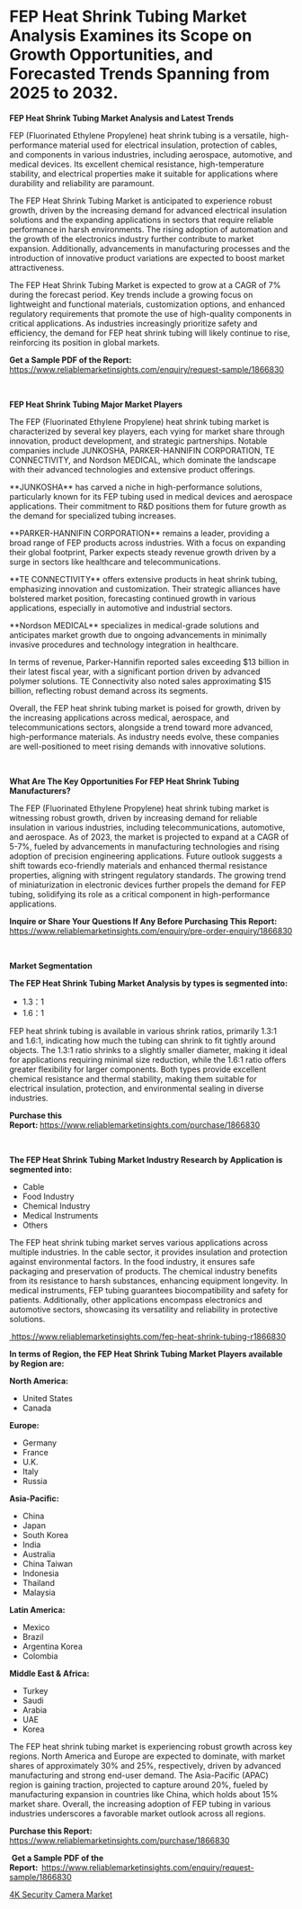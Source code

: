 <p><h1>FEP Heat Shrink Tubing Market Analysis Examines its Scope on Growth Opportunities, and Forecasted Trends Spanning from 2025 to 2032.</h1></p><p><strong>FEP Heat Shrink Tubing Market Analysis and Latest Trends</strong></p>
<p><p>FEP (Fluorinated Ethylene Propylene) heat shrink tubing is a versatile, high-performance material used for electrical insulation, protection of cables, and components in various industries, including aerospace, automotive, and medical devices. Its excellent chemical resistance, high-temperature stability, and electrical properties make it suitable for applications where durability and reliability are paramount.</p><p>The FEP Heat Shrink Tubing Market is anticipated to experience robust growth, driven by the increasing demand for advanced electrical insulation solutions and the expanding applications in sectors that require reliable performance in harsh environments. The rising adoption of automation and the growth of the electronics industry further contribute to market expansion. Additionally, advancements in manufacturing processes and the introduction of innovative product variations are expected to boost market attractiveness.</p><p>The FEP Heat Shrink Tubing Market is expected to grow at a CAGR of 7% during the forecast period. Key trends include a growing focus on lightweight and functional materials, customization options, and enhanced regulatory requirements that promote the use of high-quality components in critical applications. As industries increasingly prioritize safety and efficiency, the demand for FEP heat shrink tubing will likely continue to rise, reinforcing its position in global markets.</p></p>
<p><strong>Get a Sample PDF of the Report:&nbsp;</strong> <a href="https://www.reliablemarketinsights.com/enquiry/request-sample/1866830?utm_campaign=3164&utm_medium=2&utm_source=Github&utm_content=ia&utm_term=05042025&utm_id=fep-heat-shrink-tubing">https://www.reliablemarketinsights.com/enquiry/request-sample/1866830</a></p>
<p>&nbsp;</p>
<p><strong>FEP Heat Shrink Tubing Major Market Players</strong></p>
<p><p>The FEP (Fluorinated Ethylene Propylene) heat shrink tubing market is characterized by several key players, each vying for market share through innovation, product development, and strategic partnerships. Notable companies include JUNKOSHA, PARKER-HANNIFIN CORPORATION, TE CONNECTIVITY, and Nordson MEDICAL, which dominate the landscape with their advanced technologies and extensive product offerings.</p><p>**JUNKOSHA** has carved a niche in high-performance solutions, particularly known for its FEP tubing used in medical devices and aerospace applications. Their commitment to R&D positions them for future growth as the demand for specialized tubing increases.</p><p>**PARKER-HANNIFIN CORPORATION** remains a leader, providing a broad range of FEP products across industries. With a focus on expanding their global footprint, Parker expects steady revenue growth driven by a surge in sectors like healthcare and telecommunications.</p><p>**TE CONNECTIVITY** offers extensive products in heat shrink tubing, emphasizing innovation and customization. Their strategic alliances have bolstered market position, forecasting continued growth in various applications, especially in automotive and industrial sectors.</p><p>**Nordson MEDICAL** specializes in medical-grade solutions and anticipates market growth due to ongoing advancements in minimally invasive procedures and technology integration in healthcare.</p><p>In terms of revenue, Parker-Hannifin reported sales exceeding $13 billion in their latest fiscal year, with a significant portion driven by advanced polymer solutions. TE Connectivity also noted sales approximating $15 billion, reflecting robust demand across its segments.</p><p>Overall, the FEP heat shrink tubing market is poised for growth, driven by the increasing applications across medical, aerospace, and telecommunications sectors, alongside a trend toward more advanced, high-performance materials. As industry needs evolve, these companies are well-positioned to meet rising demands with innovative solutions.</p></p>
<p>&nbsp;</p>
<p><strong>What Are The Key Opportunities For FEP Heat Shrink Tubing Manufacturers?</strong></p>
<p><p>The FEP (Fluorinated Ethylene Propylene) heat shrink tubing market is witnessing robust growth, driven by increasing demand for reliable insulation in various industries, including telecommunications, automotive, and aerospace. As of 2023, the market is projected to expand at a CAGR of 5-7%, fueled by advancements in manufacturing technologies and rising adoption of precision engineering applications. Future outlook suggests a shift towards eco-friendly materials and enhanced thermal resistance properties, aligning with stringent regulatory standards. The growing trend of miniaturization in electronic devices further propels the demand for FEP tubing, solidifying its role as a critical component in high-performance applications.</p></p>
<p><strong>Inquire or Share Your Questions If Any Before Purchasing This Report:</strong> <a href="https://www.reliablemarketinsights.com/enquiry/pre-order-enquiry/1866830?utm_campaign=3164&utm_medium=2&utm_source=Github&utm_content=ia&utm_term=05042025&utm_id=fep-heat-shrink-tubing">https://www.reliablemarketinsights.com/enquiry/pre-order-enquiry/1866830</a></p>
<p>&nbsp;</p>
<p><strong>Market Segmentation</strong></p>
<p><strong>The FEP Heat Shrink Tubing Market Analysis by types is segmented into:</strong></p>
<p><ul><li>1.3：1</li><li>1.6：1</li></ul></p>
<p><p>FEP heat shrink tubing is available in various shrink ratios, primarily 1.3:1 and 1.6:1, indicating how much the tubing can shrink to fit tightly around objects. The 1.3:1 ratio shrinks to a slightly smaller diameter, making it ideal for applications requiring minimal size reduction, while the 1.6:1 ratio offers greater flexibility for larger components. Both types provide excellent chemical resistance and thermal stability, making them suitable for electrical insulation, protection, and environmental sealing in diverse industries.</p></p>
<p><strong>Purchase this Report:&nbsp;</strong><a href="https://www.reliablemarketinsights.com/purchase/1866830?utm_campaign=3164&utm_medium=2&utm_source=Github&utm_content=ia&utm_term=05042025&utm_id=fep-heat-shrink-tubing">https://www.reliablemarketinsights.com/purchase/1866830</a></p>
<p>&nbsp;</p>
<p><strong>The FEP Heat Shrink Tubing Market Industry Research by Application is segmented into:</strong></p>
<p><ul><li>Cable</li><li>Food Industry</li><li>Chemical Industry</li><li>Medical Instruments</li><li>Others</li></ul></p>
<p><p>The FEP heat shrink tubing market serves various applications across multiple industries. In the cable sector, it provides insulation and protection against environmental factors. In the food industry, it ensures safe packaging and preservation of products. The chemical industry benefits from its resistance to harsh substances, enhancing equipment longevity. In medical instruments, FEP tubing guarantees biocompatibility and safety for patients. Additionally, other applications encompass electronics and automotive sectors, showcasing its versatility and reliability in protective solutions.</p></p>
<p><a href="https://www.reliablemarketinsights.com/fep-heat-shrink-tubing-r1866830?utm_campaign=3164&utm_medium=2&utm_source=Github&utm_content=ia&utm_term=05042025&utm_id=fep-heat-shrink-tubing">&nbsp;https://www.reliablemarketinsights.com/fep-heat-shrink-tubing-r1866830</a></p>
<p><strong>In terms of Region, the FEP Heat Shrink Tubing Market Players available by Region are:</strong></p>
<p>
    <p> <strong> North America: </strong>
        <ul>
            <li>United States</li>
            <li>Canada</li>
        </ul>
        </p> 
    <p> <strong> Europe: </strong>
        <ul>
            <li>Germany</li>
            <li>France</li>
            <li>U.K.</li>
            <li>Italy</li>
            <li>Russia</li>
        </ul>
        </p> 
    <p> <strong> Asia-Pacific: </strong>
        <ul>
            <li>China</li>
            <li>Japan</li>
            <li>South Korea</li>
            <li>India</li>
            <li>Australia</li>
            <li>China Taiwan</li>
            <li>Indonesia</li>
            <li>Thailand</li>
            <li>Malaysia</li>
        </ul>
        </p> 
    <p> <strong> Latin America: </strong>
        <ul>
            <li>Mexico</li>
            <li>Brazil</li>
            <li>Argentina Korea</li>
            <li>Colombia</li>
        </ul>
        </p> 
    <p> <strong> Middle East & Africa: </strong>
        <ul>
            <li>Turkey</li>
            <li>Saudi</li>
            <li>Arabia</li>
            <li>UAE</li>
            <li>Korea</li>
        </ul>
    </p>
    </p>
<p><p>The FEP heat shrink tubing market is experiencing robust growth across key regions. North America and Europe are expected to dominate, with market shares of approximately 30% and 25%, respectively, driven by advanced manufacturing and strong end-user demand. The Asia-Pacific (APAC) region is gaining traction, projected to capture around 20%, fueled by manufacturing expansion in countries like China, which holds about 15% market share. Overall, the increasing adoption of FEP tubing in various industries underscores a favorable market outlook across all regions.</p></p>
<p><strong>Purchase this Report: </strong><a href="https://www.reliablemarketinsights.com/purchase/1866830?utm_campaign=3164&utm_medium=2&utm_source=Github&utm_content=ia&utm_term=05042025&utm_id=fep-heat-shrink-tubing">https://www.reliablemarketinsights.com/purchase/1866830</a></p>
<p>&nbsp;<strong>Get a Sample PDF of the Report:&nbsp;&nbsp;</strong><a href="https://www.reliablemarketinsights.com/enquiry/request-sample/1866830?utm_campaign=3164&utm_medium=2&utm_source=Github&utm_content=ia&utm_term=05042025&utm_id=fep-heat-shrink-tubing">https://www.reliablemarketinsights.com/enquiry/request-sample/1866830</a></p>
<p><strong></strong></p>
<p><p><a href="https://github.com/felishtimoti/Market-Research-Report-List-1/blob/main/4k-security-camera-market.md?utm_campaign=3164&utm_medium=2&utm_source=Github&utm_content=ia&utm_term=05042025&utm_id=fep-heat-shrink-tubing">4K Security Camera Market</a></p></p>